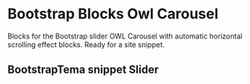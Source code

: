 # Bootstrap Blocks Owl Carousel
Blocks for the Bootstrap slider OWL Carousel with automatic horizontal scrolling effect blocks. Ready for a site snippet.
## BootstrapTema snippet Slider
